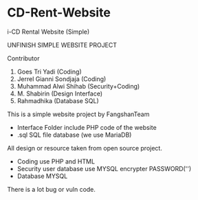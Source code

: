 # CD-Rent-Website
i-CD Rental Website (Simple)


UNFINISH SIMPLE WEBSITE PROJECT

Contributor
1. Goes Tri Yadi (Coding)
2. Jerrel Gianni Sondjaja (Coding)
3. Muhammad Alwi Shihab (Security+Coding)
4. M. Shabirin (Design Interface)
5. Rahmadhika (Database SQL)

This is a simple website project by FangshanTeam

- Interface Folder include PHP code of the website
- .sql SQL file database (we use MariaDB)



All design or resource taken from open source project.

- Coding use PHP and HTML
- Security user database use MYSQL encrypter PASSWORD('')
- Database MYSQL


There is a lot bug or vuln code.
